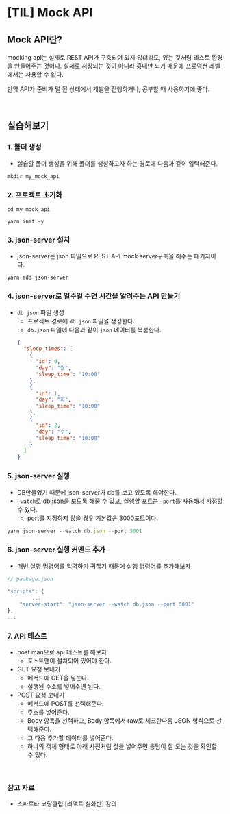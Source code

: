 # [TIL] Mock API

## Mock API란?

mocking api는 실제로 REST API가 구축되어 있지 않더라도, 있는 것처럼 테스트 환경을 만들어주는 것이다. 실제로 저장되는 것이 아니라 흉내만 되기 때문에 프로덕션 레벨에서는 사용할 수 없다.

만약 API가 준비가 덜 된 상태에서 개발을 진행하거나, 공부할 때 사용하기에 좋다.

<br>

## 실습해보기

### 1. 폴더 생성

- 실습할 폴더 생성을 위해 폴더를 생성하고자 하는 경로에 다음과 같이 입력해준다.

```
mkdir my_mock_api
```

### 2. 프로젝트 초기화

```
cd my_mock_api
```

```
yarn init -y
```

### 3. json-server 설치

- json-server는 json 파일으로 REST API mock server구축을 해주는 패키지이다.

```
yarn add json-server
```

### 4. json-server로 일주일 수면 시간을 알려주는 API 만들기

- `db.json` 파일 생성
  - 프로젝트 경로에 `db.json` 파일을 생성한다.
  - `db.json` 파일에 다음과 같이 `json` 데이터를 복붙한다.
  ```json
  {
    "sleep_times": [
      {
        "id": 0,
        "day": "월",
        "sleep_time": "10:00"
      },
      {
        "id": 1,
        "day": "화",
        "sleep_time": "10:00"
      },
      {
        "id": 2,
        "day": "수",
        "sleep_time": "10:00"
      }
    ]
  }
  ```

### 5. json-server 실행

- DB만들었기 때문에 json-server가 db를 보고 있도록 해야한다.
- `—watch`로 db.json을 보도록 해줄 수 있고, 실행할 포트는 `—port`를 사용해서 지정할 수 있다.
  - port를 지정하지 않을 경우 기본값은 3000포트이다.

```jsx
yarn json-server --watch db.json --port 5001
```

### 6. json-server 실행 커멘드 추가

- 매번 실행 명령어를 입력하기 귀찮기 때문에 실행 명령어를 추가해보자

```jsx
// package.json
...
"scripts": {
		...
    "server-start": "json-server --watch db.json --port 5001"
},
...
```

### 7. API 테스트

- post man으로 api 테스트를 해보자
  - 포스트맨이 설치되어 있어야 한다.
- GET 요청 보내기
  - 메서드에 GET을 넣는다.
  - 실행된 주소를 넣어주면 된다.
- POST 요청 보내기
  - 메서드에 POST를 선택해준다.
  - 주소를 넣어준다.
  - Body 항목을 선택하고, Body 항목에서 raw로 체크한다음 JSON 형식으로 선택해준다.
  - 그 다음 추가할 데이터를 넣어준다.
  - 하나의 객체 형태로 아래 사진처럼 값을 넣어주면 응답이 잘 오는 것을 확인할 수 있다.

<br>

### 참고 자료

- 스파르타 코딩클럽 [리액트 심화반] 강의

